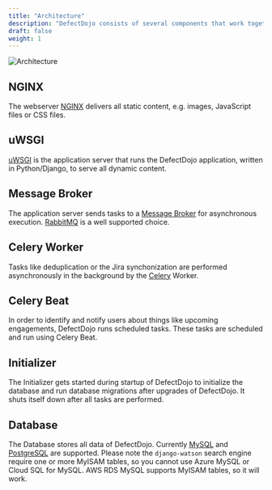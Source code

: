 ```yaml
---
title: "Architecture"
description: "DefectDojo consists of several components that work together closely."
draft: false
weight: 1
---
```


![Architecture](../../images/DD-Architecture.svg)

## NGINX

The webserver [NGINX](https://nginx.org/en/) delivers all static content, e.g.
images, JavaScript files or CSS files.

## uWSGI

[uWSGI](https://uwsgi-docs.readthedocs.io/en/latest/) is the application server
that runs the DefectDojo application, written in Python/Django, to serve all
dynamic content.

## Message Broker

The application server sends tasks to a [Message Broker](https://docs.celeryproject.org/en/stable/getting-started/brokers/index.html)
for asynchronous execution. [RabbitMQ](https://www.rabbitmq.com/) is a well supported choice.

## Celery Worker

Tasks like deduplication or the Jira synchonization are performed asynchronously
in the background by the [Celery](https://docs.celeryproject.org/en/stable/)
Worker.

## Celery Beat

In order to identify and notify users about things like upcoming engagements,
DefectDojo runs scheduled tasks. These tasks are scheduled and run using Celery
Beat.

## Initializer

The Initializer gets started during startup of DefectDojo to initialize the
database and run database migrations after upgrades of DefectDojo. It shuts
itself down after all tasks are performed.

## Database

The Database stores all data of DefectDojo. Currently [MySQL](https://dev.mysql.com/)
and [PostgreSQL](https://www.postgresql.org/) are supported. Please note the `django-watson` search engine require one or more MyISAM tables, so you cannot use Azure MySQL or Cloud SQL for MySQL. AWS RDS MySQL supports MyISAM tables, so it will work.
